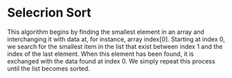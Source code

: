 # Selecrion Sort

This algorithm begins by finding the smallest element in an array and interchanging it with data at, for instance, array index[0].
Starting at index 0, we search for the smallest item in the list that exist between index 1 and the index of the last element.
When this element has been found, it is exchanged with the data found at index 0.
We simply repeat this process until the list becomes sorted.
